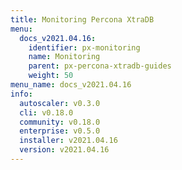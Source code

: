 ```yaml
---
title: Monitoring Percona XtraDB
menu:
  docs_v2021.04.16:
    identifier: px-monitoring
    name: Monitoring
    parent: px-percona-xtradb-guides
    weight: 50
menu_name: docs_v2021.04.16
info:
  autoscaler: v0.3.0
  cli: v0.18.0
  community: v0.18.0
  enterprise: v0.5.0
  installer: v2021.04.16
  version: v2021.04.16
---
```



